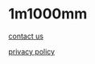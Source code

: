 # 1m1000mm

[contact us](https://1m1000mm.com/unit-converter/contact-us/)

[privacy policy](https://1m1000mm.com/unit-converter/privacy-policy/)
